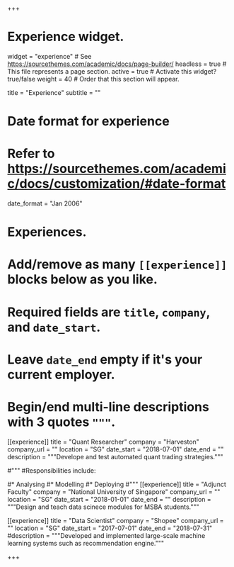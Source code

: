 +++
# Experience widget.
widget = "experience"  # See https://sourcethemes.com/academic/docs/page-builder/
headless = true  # This file represents a page section.
active = true  # Activate this widget? true/false
weight = 40  # Order that this section will appear.

title = "Experience"
subtitle = ""

# Date format for experience
#   Refer to https://sourcethemes.com/academic/docs/customization/#date-format
date_format = "Jan 2006"

# Experiences.
#   Add/remove as many `[[experience]]` blocks below as you like.
#   Required fields are `title`, `company`, and `date_start`.
#   Leave `date_end` empty if it's your current employer.
#   Begin/end multi-line descriptions with 3 quotes `"""`.
[[experience]]
  title = "Quant Researcher"
  company = "Harveston"
  company_url = ""
  location = "SG"
  date_start = "2018-07-01"
  date_end = ""
  description = """Develope and test automated quant trading strategies."""

  #"""
  #Responsibilities include:
  
  #* Analysing
  #* Modelling
  #* Deploying
  #"""
[[experience]]
  title = "Adjunct Faculty"
  company = "National University of Singapore"
  company_url = ""
  location = "SG"
  date_start = "2018-01-01"
  date_end = ""
  description = """Design and teach data scinece modules for MSBA students."""

[[experience]]
  title = "Data Scientist"
  company = "Shopee"
  company_url = ""
  location = "SG"
  date_start = "2017-07-01"
  date_end = "2018-07-31"
  #description = """Developed and implemented large-scale machine learning systems such as recommendation engine."""

+++
